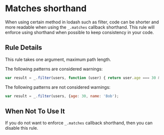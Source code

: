 # Matches shorthand

When using certain method in lodash such as filter, code can be shorter and more readable when using the `_.matches` callback shorthand. This rule will enforce using shorthand when possible to keep consistency in your code.

## Rule Details

This rule takes one argument, maximum path length.

The following patterns are considered warnings:

```js
var result = _.filter(users, function (user) { return user.age === 30 && user.name === 'Bob'; });
```

The following patterns are not considered warnings:

```js
var result = _.filter(users, {age: 30, name: 'Bob');
```


## When Not To Use It

If you do not want to enforce `_.matches` callback shorthand, then you can disable this rule.

